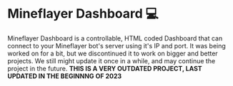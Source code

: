 # Mineflayer Dashboard 💻
Mineflayer Dashboard is a controllable, HTML coded Dashboard that can connect to your Mineflayer bot's server using it's IP and port. It was being worked on for a bit, but we discontinued it to work on bigger and better projects. We still might update it once in a while, and may continue the project in the future.
**THIS IS A VERY OUTDATED PROJECT, LAST UPDATED IN THE BEGINNNG OF 2023**
